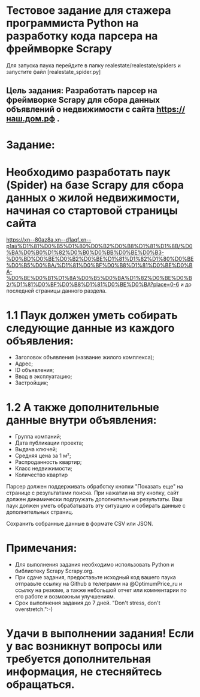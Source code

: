 # Тестовое задание для стажера программиста Python на разработку кода парсера на фреймворке Scrapy

Для запуска паука перейдите в папку realestate/realestate/spiders и запустите файл [realestate_spider.py]

## Цель задания: Разработать парсер на фреймворке Scrapy для сбора данных объявлений о недвижимости с сайта https://наш.дом.рф .

# Задание:

# Необходимо разработать паук (Spider) на базе Scrapy для сбора данных о жилой недвижимости, начиная со стартовой страницы сайта
https://xn--80az8a.xn--d1aqf.xn--p1ai/%D1%81%D0%B5%D1%80%D0%B2%D0%B8%D1%81%D1%8B/%D0%BA%D0%B0%D1%82%D0%B0%D0%BB%D0%BE%D0%B3-%D0%BD%D0%BE%D0%B2%D0%BE%D1%81%D1%82%D1%80%D0%BE%D0%B5%D0%BA/%D1%81%D0%BF%D0%B8%D1%81%D0%BE%D0%BA-%D0%BE%D0%B1%D1%8A%D0%B5%D0%BA%D1%82%D0%BE%D0%B2/%D1%81%D0%BF%D0%B8%D1%81%D0%BE%D0%BA?place=0-6 и до последней страницы данного раздела.

# 1.1 Паук должен уметь собирать следующие данные из каждого объявления:
- Заголовок объявления (название жилого комплекса);
- Адрес;
- ID объявления;
- Ввод в эксплуатацию;
- Застройщик;

# 1.2 А также дополнительные данные внутри объявления:

- Группа компаний;
- Дата публикации проекта;
- Выдача ключей;
- Средняя цена за 1 м²;
- Распроданность квартир;
- Класс недвижимости;
- Количество квартир

Парсер должен поддерживать обработку кнопки "Показать еще" на странице с результатами поиска. При нажатии на эту кнопку, сайт должен динамически подгружать дополнительные результаты. Ваш паук должен уметь обрабатывать эту ситуацию и собирать данные с дополнительных страниц.

Сохранить собранные данные в формате CSV или JSON.


# Примечания:

- Для выполнения задания необходимо использовать Python и библиотеку Scrapy Scrapy.org.
- При сдаче задания, предоставьте исходный код вашего паука отправьте ссылку на Github в телеграмм на @OptimumPrice_ru и ссылку на резюме, а также небольшой отчет или комментарии по его работе и возможным улучшениям.
- Срок выполнения задания до 7 дней. "Don't stress, don't overstretch.":-)

# Удачи в выполнении задания! Если у вас возникнут вопросы или требуется дополнительная информация, не стесняйтесь обращаться.
